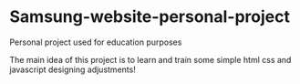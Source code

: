 # Samsung-website-personal-project
Personal project used for education purposes

The main idea of this project is to learn and train some simple
html css and javascript designing adjustments!

